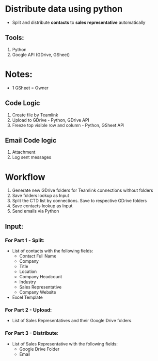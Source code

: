 # Distribute data using python

* Split and distribute **contacts** to **sales representative** automatically

## Tools:
1. Python
2. Google API (GDrive, GSheet)

# Notes:
* 1 GSheet = Owner

## Code Logic

1. Create file by Teamlink
4. Upload to GDrive - Python, GDrive API
5. Freeze top visible row and column - Python, GSheet API


## Email Code logic


1. Attachment
2. Log sent messages


# Workflow

1. Generate new GDrive folders for Teamlink connections without folders
2. Save folders lookup as Input
3. Split the CTD list by connections. Save to respective GDrive folders
4. Save contacts lookup as Input
5. Send emails via Python

## Input:

### For Part 1 - Split:
* List of contacts with the following fields:
  * Contact Full Name
  * Company
  * Title
  * Location
  * Company Headcount
  * Industry
  * Sales Representative
  * Company Website
* Excel Template

### For Part 2 - Upload:
* List of Sales Representatives and their Google Drive folders

### For Part 3 - Distribute:
* List of Sales Representative with the following fields:
  * Google Drive Folder
  * Email
